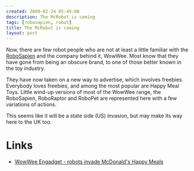 ```yaml
---
created: 2008-02-24 05:49:00
description: The McRobot is coming
tags: [robosapien, robot]
title: The McRobot is coming
layout: post
---
```

Now, there are few robot people who are not at least a little familiar with the [RoboSapien](/wiki/robosapien "RoboSapien")
and the company behind it, WowWee. Most know that they have gone from being an obscure brand, to one of those better known in the toy industry.

They have now taken on a new way to advertise, which involves freebies. Everybody loves freebies, and among the most popular are Happy Meal Toys. Little wind-up versions of most of the WowWee range, the RoboSapien, RoboRaptor and RoboPet are represented here with a few variations of actions.

This seems like it will be a state side (US) invasion, but may make its way here to the UK too.

# Links

* <a href="https://www.engadget.com/2007-02-23-wowwee-robots-invade-mcdonalds-happy-meals.html" >WowWee Engadget - robots invade McDonald's Happy Meals</a>
